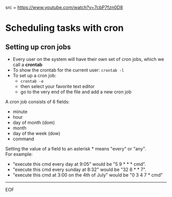 src = https://www.youtube.com/watch?v=7cbP7fzn0D8

# Scheduling tasks with cron

## Setting up cron jobs

- Every user on the system will have their own set of cron jobs, which we call a **crontab**
- To show the crontab for the current user: `crontab -l`
- To set up a cron job:
  - `crontab -e`
  - then select your favorite text editor
  - go to the very end of the file and add a new cron job

A cron job consists of 6 fields:
- minute
- hour
- day of month (dom)
- month
- day of the week (dow)
- command

Setting the value of a field to an asterisk * means "every" or "any".  
For example:  
- "execute this cmd every day at 9:05" would be "5 9 * * * cmd".
- "execute this cmd every sunday at 8:32" would be "32 8 * * 7".
- "execute this cmd at 3:00 on the 4th of July" would be "0 3 4 7 * cmd" 



---
EOF
